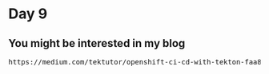 # Day 9

## You might be interested in my blog
<pre>
https://medium.com/tektutor/openshift-ci-cd-with-tekton-faa88ba45656
</pre>
